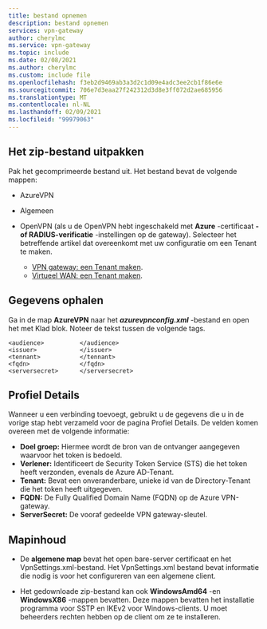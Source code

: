 ```yaml
---
title: bestand opnemen
description: bestand opnemen
services: vpn-gateway
author: cherylmc
ms.service: vpn-gateway
ms.topic: include
ms.date: 02/08/2021
ms.author: cherylmc
ms.custom: include file
ms.openlocfilehash: f3eb2d9469ab3a3d2c1d09e4adc3ee2cb1f86e6e
ms.sourcegitcommit: 706e7d3eaa27f242312d3d8e3ff072d2ae685956
ms.translationtype: MT
ms.contentlocale: nl-NL
ms.lasthandoff: 02/09/2021
ms.locfileid: "99979063"
---
```

## <a name="extract-the-zip-file"></a>Het zip-bestand uitpakken

Pak het gecomprimeerde bestand uit. Het bestand bevat de volgende mappen:

* AzureVPN
* Algemeen
* OpenVPN (als u de OpenVPN hebt ingeschakeld met **Azure** -certificaat **-of RADIUS-verificatie** -instellingen op de gateway). Selecteer het betreffende artikel dat overeenkomt met uw configuratie om een Tenant te maken.

  * [VPN gateway: een Tenant maken](../articles/vpn-gateway/openvpn-azure-ad-tenant.md).
  * [Virtueel WAN: een Tenant maken](../articles/virtual-wan/openvpn-azure-ad-tenant.md).

## <a name="retrieve-information"></a>Gegevens ophalen

Ga in de map **AzureVPN** naar het **_azurevpnconfig.xml_** -bestand en open het met Klad blok. Noteer de tekst tussen de volgende tags.

```
<audience>          </audience>
<issuer>            </issuer>
<tennant>           </tennant>
<fqdn>              </fqdn>
<serversecret>      </serversecret>
```

## <a name="profile-details"></a>Profiel Details

Wanneer u een verbinding toevoegt, gebruikt u de gegevens die u in de vorige stap hebt verzameld voor de pagina Profiel Details. De velden komen overeen met de volgende informatie:

* **Doel groep:** Hiermee wordt de bron van de ontvanger aangegeven waarvoor het token is bedoeld.
* **Verlener:** Identificeert de Security Token Service (STS) die het token heeft verzonden, evenals de Azure AD-Tenant.
* **Tenant:** Bevat een onveranderbare, unieke id van de Directory-Tenant die het token heeft uitgegeven.
* **FQDN:** De Fully Qualified Domain Name (FQDN) op de Azure VPN-gateway.
* **ServerSecret:** De vooraf gedeelde VPN gateway-sleutel.

## <a name="folder-contents"></a>Mapinhoud

* De **algemene map** bevat het open bare-server certificaat en het VpnSettings.xml-bestand. Het VpnSettings.xml bestand bevat informatie die nodig is voor het configureren van een algemene client.

* Het gedownloade zip-bestand kan ook **WindowsAmd64** -en **WindowsX86** -mappen bevatten. Deze mappen bevatten het installatie programma voor SSTP en IKEv2 voor Windows-clients. U moet beheerders rechten hebben op de client om ze te installeren.
